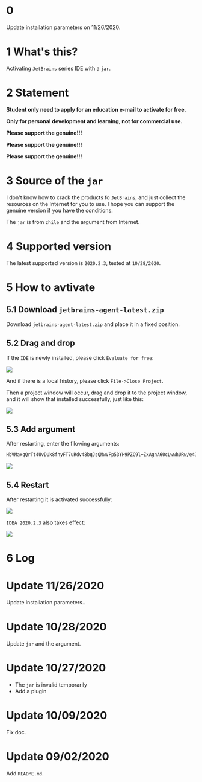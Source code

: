 # 0
Update installation parameters on 11/26/2020.

# 1 What's this?

Activating `JetBrains` series IDE with a `jar`.

# 2 Statement

**Student only need to apply for an education e-mail to activate for free.**

**Only for personal development and learning, not for commercial use.**

**Please support the genuine!!!**

**Please support the genuine!!!**

**Please support the genuine!!!**

# 3 Source of the `jar`

I don't know how to crack the products fo `JetBrains`, and just collect the resources on the Internet for you to use. I hope you can support the genuine version if you have the conditions.

The `jar` is from `zhile` and the argument from Internet. 

# 4 Supported version

The latest supported version is `2020.2.3`, tested at `10/28/2020`.

# 5 How to avtivate

## 5.1 Download `jetbrains-agent-latest.zip`

Download `jetbrains-agent-latest.zip` and place it in a fixed position.

## 5.2 Drag and drop

If the `IDE` is newly installed, please click `Evaluate for free`:

![](https://github.com/2293736867/JetBrainsActivation/blob/master/img/1.png)

And if there is a local history, please click `File->Close Project`.

Then a project window will occur, drag and drop it to the project window, and it will show that installed successfully, just like this:

![](https://github.com/2293736867/JetBrainsActivation/blob/master/img/2.png)

## 5.3 Add argument

After restarting, enter the fllowing arguments:

```bash
HbVMaxqQrTt4UvDUk8fhyFT7uRdv48bqJsQMwVFp53YH9PZC9l+ZxAgnA60cLwwhURw/e4DcZZtle4tQzur4yWRk35qghES4JLFlmKty/UNiYh6RZyXeCNPTCvIqxT9HR2YKqQT93be6AfLTcbJwPSLO201g+HbMbg6+aK1MUJI
```

![](https://github.com/2293736867/JetBrainsActivation/blob/master/img/3.png)

## 5.4 Restart

After restarting it is activated successfully:

![](https://github.com/2293736867/JetBrainsActivation/blob/master/img/4.png)

`IDEA 2020.2.3` also takes effect:

![](https://github.com/2293736867/JetBrainsActivation/blob/master/img/5.png)

# 6 Log
# Update 11/26/2020
Update installation parameters..

# Update 10/28/2020
Update `jar` and the argument.

# Update 10/27/2020

- The `jar` is invalid temporarily
- Add a plugin

# Update 10/09/2020

Fix doc.

# Update 09/02/2020

Add `README.md`.
